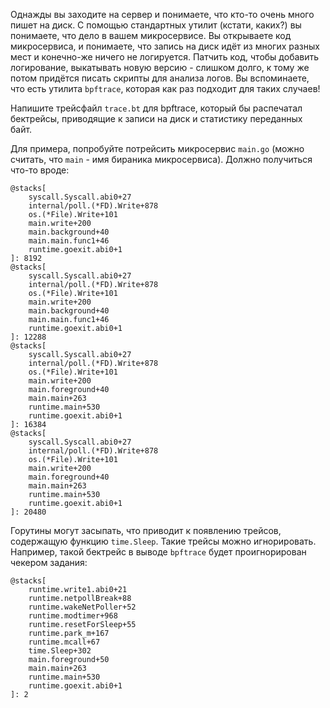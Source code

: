 Однажды вы заходите на сервер и понимаете, что кто-то очень много пишет на диск. С помощью стандартных утилит (кстати, каких?) вы понимаете, что дело в вашем микросервисе. Вы открываете код микросервиса, и понимаете, что запись на диск идёт из многих разных мест и конечно-же ничего не логируется. Патчить код, чтобы добавить логирование, выкатывать новую версию - слишком долго, к тому же потом придётся писать скрипты для анализа логов. Вы вспоминаете, что есть утилита `bpftrace`, которая как раз подходит для таких случаев!

Напишите трейсфайл `trace.bt` для bpftrace, который бы распечатал бектрейсы, приводящие к записи на диск и статистику переданных байт.

Для примера, попробуйте потрейсить микросервис `main.go` (можно считать, что `main` - имя бираника микросервиса). Должно получиться что-то вроде:


```
@stacks[
    syscall.Syscall.abi0+27
    internal/poll.(*FD).Write+878
    os.(*File).Write+101
    main.write+200
    main.background+40
    main.main.func1+46
    runtime.goexit.abi0+1
]: 8192
@stacks[
    syscall.Syscall.abi0+27
    internal/poll.(*FD).Write+878
    os.(*File).Write+101
    main.write+200
    main.background+40
    main.main.func1+46
    runtime.goexit.abi0+1
]: 12288
@stacks[
    syscall.Syscall.abi0+27
    internal/poll.(*FD).Write+878
    os.(*File).Write+101
    main.write+200
    main.foreground+40
    main.main+263
    runtime.main+530
    runtime.goexit.abi0+1
]: 16384
@stacks[
    syscall.Syscall.abi0+27
    internal/poll.(*FD).Write+878
    os.(*File).Write+101
    main.write+200
    main.foreground+40
    main.main+263
    runtime.main+530
    runtime.goexit.abi0+1
]: 20480
```

Горутины могут засыпать, что приводит к появлению трейсов, содержащую функцию `time.Sleep`. Такие трейсы можно игнорировать. Например, такой бектрейс в выводе `bpftrace` будет проигнорирован чекером задания:

```
@stacks[
    runtime.write1.abi0+21
    runtime.netpollBreak+88
    runtime.wakeNetPoller+52
    runtime.modtimer+968
    runtime.resetForSleep+55
    runtime.park_m+167
    runtime.mcall+67
    time.Sleep+302
    main.foreground+50
    main.main+263
    runtime.main+530
    runtime.goexit.abi0+1
]: 2
```
